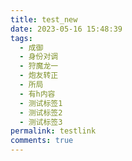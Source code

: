 ```yaml
---
title: test_new
date: 2023-05-16 15:48:39
tags:
  - 成御
  - 身份对调
  - 狩魔龙一
  - 炮友转正
  - 所局
  - 有h内容
  - 测试标签1
  - 测试标签2
  - 测试标签3
permalink: testlink
comments: true
---
```

